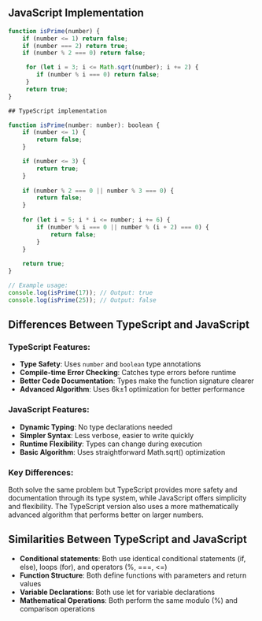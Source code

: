 ## JavaScript Implementation

```javascript
function isPrime(number) {
    if (number <= 1) return false;
    if (number === 2) return true;
    if (number % 2 === 0) return false;

     for (let i = 3; i <= Math.sqrt(number); i += 2) {
        if (number % i === 0) return false;
     }
     return true; 
}

## TypeScript implementation

function isPrime(number: number): boolean {
    if (number <= 1) {
        return false;
    }

    if (number <= 3) {
        return true;
    }
    
    if (number % 2 === 0 || number % 3 === 0) {
        return false;
    }
    
    for (let i = 5; i * i <= number; i += 6) {
        if (number % i === 0 || number % (i + 2) === 0) {
            return false;
        }
    }
    
    return true;
}

// Example usage:
console.log(isPrime(17)); // Output: true
console.log(isPrime(25)); // Output: false
```

## Differences Between TypeScript and JavaScript

### TypeScript Features:
- **Type Safety**: Uses `number` and `boolean` type annotations
- **Compile-time Error Checking**: Catches type errors before runtime
- **Better Code Documentation**: Types make the function signature clearer
- **Advanced Algorithm**: Uses 6k±1 optimization for better performance

### JavaScript Features:
- **Dynamic Typing**: No type declarations needed
- **Simpler Syntax**: Less verbose, easier to write quickly
- **Runtime Flexibility**: Types can change during execution
- **Basic Algorithm**: Uses straightforward Math.sqrt() optimization

### Key Differences:
Both solve the same problem but TypeScript provides more safety and documentation through its type system, while JavaScript offers simplicity and flexibility. The TypeScript version also uses a more mathematically advanced algorithm that performs better on larger numbers.

## Similarities Between TypeScript and JavaScript
- **Conditional statements**: Both use identical conditional statements (if, else), loops (for), and operators (%, ===, <=)
- **Function Structure**: Both define functions with parameters and return values
- **Variable Declarations**: Both use let for variable declarations
- **Mathematical Operations**: Both perform the same modulo (%) and comparison operations